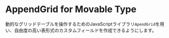 # AppendGrid for Movable Type

動的なグリッドテーブルを操作するためのJavaScriptライブラリ`ApendGrid`を用い、自由度の高い表形式のカスタムフィールドを作成できるようにします。
